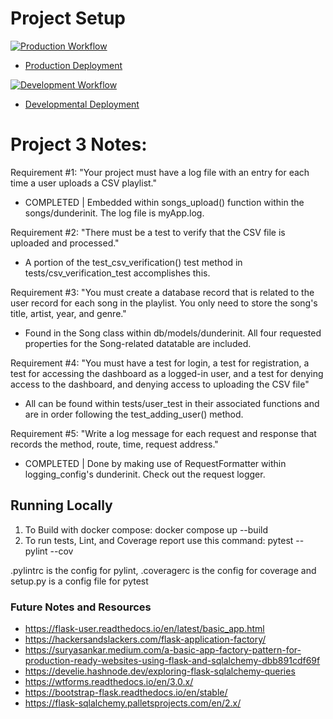# Project Setup

[![Production Workflow](https://github.com/rod608/flask_auth2/actions/workflows/prod.yml/badge.svg)](https://github.com/rod608/flask_auth2/actions/workflows/prod.yml)

* [Production Deployment](https://ren9-p2-prod.herokuapp.com/)


[![Development Workflow](https://github.com/rod608/flask_auth2/actions/workflows/dev.yml/badge.svg)](https://github.com/rod608/flask_auth2/actions/workflows/dev.yml)

* [Developmental Deployment](https://ren9-p2-dev.herokuapp.com/)

# Project 3 Notes: 
Requirement #1: "Your project must have a log file with an entry for each time a user uploads a CSV playlist."
   - COMPLETED | Embedded within songs_upload() function within the songs/dunderinit. The log file is myApp.log.

Requirement #2: "There must be a test to verify that the CSV file is uploaded and processed."
   - A portion of the test_csv_verification() test method in tests/csv_verification_test accomplishes this.

Requirement #3: "You must create a database record that is related to the user record for each song in the playlist.  You only need to store the song's title, artist, year, and genre."
   - Found in the Song class within db/models/dunderinit. All four requested properties for the Song-related datatable are included.

Requirement #4: "You must have a test for login, a test for registration, a test for accessing the dashboard as a logged-in user, and a test for denying access to the dashboard, and denying access to uploading the CSV file"
   - All can be found within tests/user_test in their associated functions and are in order following the test_adding_user() method.

Requirement #5: "Write a log message for each request and response that records the method, route, time, request address."
   - COMPLETED | Done by making use of RequestFormatter within logging_config's dunderinit. Check out the request logger.


## Running Locally

1. To Build with docker compose:
   docker compose up --build
2. To run tests, Lint, and Coverage report use this command: pytest --pylint --cov

.pylintrc is the config for pylint, .coveragerc is the config for coverage and setup.py is a config file for pytest


### Future Notes and Resources
* https://flask-user.readthedocs.io/en/latest/basic_app.html
* https://hackersandslackers.com/flask-application-factory/
* https://suryasankar.medium.com/a-basic-app-factory-pattern-for-production-ready-websites-using-flask-and-sqlalchemy-dbb891cdf69f
* https://develie.hashnode.dev/exploring-flask-sqlalchemy-queries
* https://wtforms.readthedocs.io/en/3.0.x/
* https://bootstrap-flask.readthedocs.io/en/stable/
* https://flask-sqlalchemy.palletsprojects.com/en/2.x/